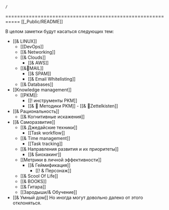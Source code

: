 ``` ActivityHistory
/
```
===========================================================
[[_Public/README]]

В целом заметки будут касаться следующих тем:
- [[& LINUX]]
	- [[DevOps]]
	- [[& Networking]]
	- [[& Clouds]]
		- [[& AWS]]
	- [[&🌲️MAIL]]
		- [[& SPAM]]
		- [[& Email Whitelisting]]
	- [[& Databases]]
- [[Knowledge management]] 
	- [[PKM]]:
		- [[! инструменты PKM]]
		- [[& 🌱️ Методики PKM]]
			- [[& 🌲️Zettelkisten]]
- [[& Рациональность]]
	- [[& Когнитивные искажения]]
- [[& Саморазвитие]]
	- [[& Джедайские техники]]
		- [[Task workflow]]
	 - [[& Time management]]
		 - [[Task tracking]]
	- [[& Направления развития и их приоритеты]]
		- [[& Биохакинг]]
	- [[Метрики в личной эффективности]]
		- [[& Геймификация]]
			- [[! & Персонаж]]
	- [[& Scool Of Life]]
	- [[& BOOKS]]
	- [[& Гитара]]
	- [[Зародыши/& Обучение]]
- [[& Умный дом]]
Но иногда могут довольно далеко от этого отклоняться.